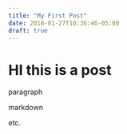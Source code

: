 ```yaml
---
title: "My First Post"
date: 2018-01-27T10:36:46-05:00
draft: true
---
```


# HI this is a post

paragraph

markdown

etc.
